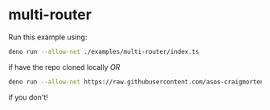 # multi-router

Run this example using:

```bash
deno run --allow-net ./examples/multi-router/index.ts
```

if have the repo cloned locally _OR_

```bash
deno run --allow-net https://raw.githubusercontent.com/asos-craigmorten/opine/master/examples/multi-router/index.ts
```

if you don't!
